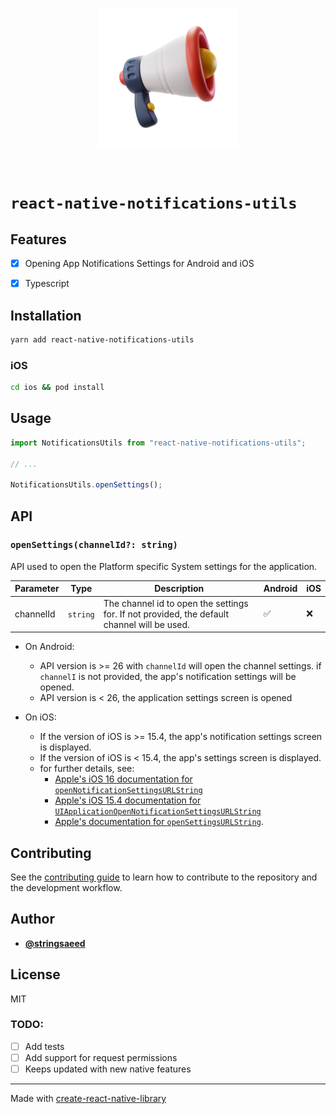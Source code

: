 <div align="center">
  <div style="padding: 30px">
    <img src=".github/images/icon.png" alt="React Native Notifications Utils logo" width="50%" />
  </div>
</div>

# `react-native-notifications-utils`

## Features
- [X] Opening App Notifications Settings for Android and iOS
- [X] Typescript


## Installation
```sh
yarn add react-native-notifications-utils
```

### iOS

```sh
cd ios && pod install
```


## Usage

```typescript
import NotificationsUtils from "react-native-notifications-utils";

// ...

NotificationsUtils.openSettings();
```

## API

### `openSettings(channelId?: string)`
 API used to open the Platform specific System settings for the application.

| Parameter | Type     | Description                                                                                 | Android | iOS |
| --------- | -------- | ------------------------------------------------------------------------------------------- | ------- | --- |
| channelId | `string` | The channel id to open the settings for. If not provided, the default channel will be used. | ✅       | ❌   |

- On Android:
  - API version is >= 26 with `channelId` will open the channel settings. if `channelI` is not provided, the app's notification settings will be opened.
  - API version is < 26, the application settings screen is opened

- On iOS:
  - If the version of iOS is >= 15.4, the app's  notification settings screen is displayed.
  - If the version of iOS is < 15.4, the app's settings screen is displayed.
  - for further details, see:
    - [Apple's iOS 16 documentation for `openNotificationSettingsURLString`]( https://developer.apple.com/documentation/uikit/uiapplication/4013180-opennotificationsettingsurlstrin)
    - [Apple's iOS 15.4 documentation for `UIApplicationOpenNotificationSettingsURLString`](https://developer.apple.com/documentation/uikit/uiapplicationopennotificationsettingsurlstring)
    - [Apple's documentation for `openSettingsURLString`](https://developer.apple.com/documentation/uikit/uiapplication/1623042-opensettingsurlstring).
## Contributing

See the [contributing guide](CONTRIBUTING.md) to learn how to contribute to the repository and the development workflow.

## Author
 - [**@stringsaeed**](https://www.github.com/stringsaeed)


## License

MIT



### TODO:
- [ ] Add tests
- [ ] Add support for request permissions
- [ ] Keeps updated with new native features

---

Made with [create-react-native-library](https://github.com/callstack/react-native-builder-bob)
